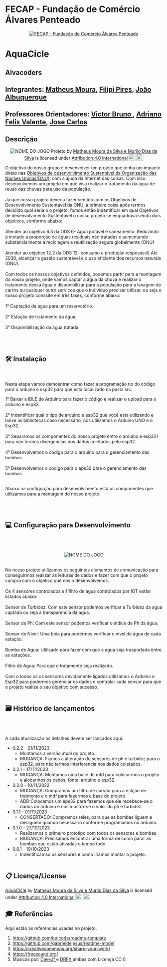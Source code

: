 # FECAP - Fundação de Comércio Álvares Penteado

<p align="center">
<a href= "https://www.fecap.br/"><img src="https://encrypted-tbn0.gstatic.com/images?q=tbn:ANd9GcRhZPrRa89Kma0ZZogxm0pi-tCn_TLKeHGVxywp-LXAFGR3B1DPouAJYHgKZGV0XTEf4AE&usqp=CAU" alt="FECAP - Fundação de Comércio Álvares Penteado" border="0"></a>
</p>

# AquaCicle

## Alvacoders

## Integrantes: <a href="https://www.linkedin.com/in/matheus-m-77b7a213a/">Matheus Moura</a>, <a href="https://www.linkedin.com/in/murilo-dias-da-silva-9265292a1?utm_source=share&utm_campaign=share_via&utm_content=profile&utm_medium=android_app">Filipi Pires</a>, <a href="https://www.linkedin.com/in/murilo-dias-da-silva-9265292a1?utm_source=share&utm_campaign=share_via&utm_content=profile&utm_medium=android_app">João Albuquerque</a>

## Professores Orientadores: <a href="https://www.linkedin.com/in/victorbarq/"> Victor Bruno </a>, <a href="https://www.linkedin.com/in/victorbarq/">Adriano Felix Valente</a>, <a href="https://www.linkedin.com/in/victorbarq/"> Jose Carlos </a> 


## Descrição

<p align="center">
<img src="imagens/capa.jpg" alt="NOME DO JOGO" border="0">
  Projeto by <a rel="cc:attributionURL dct:creator" property="cc:attributionName" href="https://github.com/2023-2-NADS1/Grupo6/tree/main">Matheus Moura da Silva e Murilo Dias da Silva</a> is licensed under <a href="http://creativecommons.org/licenses/by/4.0/?ref=chooser-v1" target="_blank" rel="license noopener noreferrer" style="display:inline-block;">Attribution 4.0 International<img style="height:22px!important;margin-left:3px;vertical-align:text-bottom;" src="https://mirrors.creativecommons.org/presskit/icons/cc.svg?ref=chooser-v1"><img style="height:22px!important;margin-left:3px;vertical-align:text-bottom;" src="https://mirrors.creativecommons.org/presskit/icons/by.svg?ref=chooser-v1"></a></p>
</p>


O objetivo do nosso grupo é desenvolver um projeto que tenha um impacto direto nas <a href="https://brasil.un.org/pt-br/sdgs">Objetivos de desenvolvimento Sustentável da Organização das Nações Unidas(ONU)<a/>, com a ajuda da Internet das coisas.
Com isso desenvolvemos um projeto em que visa realizar o tratamento da água de reuso das chuvas para uso da população.
<br><br>
Já que nosso projeto deveria fazer sentido com os Objetivos de Desenvolvimento Sustentavél da ONU, a primeira coisa após termos decidido qual seria o o projeto, fomos então indentificar em qual Objetivos de desenvolvimento Sustentável o nosso projeto se enquadrava sendo dois objetivos, conforme abaixo:
<br><br>
Atender ao objetivo 6.3 da ODS 6- Agua potável e saneamento: Reduzindo à metade a proporção de águas residuais não tratadas e aumentando substancialmente a reciclagem e reutilização segura globalmente (ONU)
<br><br>
Atender ao objetivo 12.2 da ODS 12- consumo e produção resposável)  Até 2030, alcançar a gestão sustentável e o uso eficiente dos recursos naturais (ONU).
<br><br>
Com todos os nossos objetivos definidos, podemos partir para a montagem do nosso projeto, onde vamos captar a água da chuva e realizar o tratamento dessa água e disponibilizar para a população para a lavagem de carros ou qualquer outro serviços que o individuo precisar utilizar, ou seja o nosso projjeto conssite em três fases, conforme abaixo:
<br><br>
1° Captação da água para um reservatório.
<br><br>
2° Estação de tratamento da água.
<br><br>
3° Disponibilização da água tratada

<br><br>

## 🛠 Instalação

<br><br>
Nesta etapa vamos demosntrar como fazer a programação no do código para o arduino e esp32 para que esta localizado na pasta src.

1° Baixar a IDLE do Arduino para fazer o código e realizar o upload para o arduino e esp32.
<br><br>
2° Indentificar qual o tipo de arduino e esp32 que você esta utilizando e baixe as bibliotecas caso necessário, nós utilizamos o Arduino UNO e o Esp32.
<br><br>
3° Separamos os componentes do nosso projeto entre o arduino e esp321 para não termos divergencias nos dados coletados pelo esp32.
<br><br>
4° Desenvolvemos o codigo para o arduino para o gerenciamento das bombas.
<br><br>
5° Desenvolvemos o codigo para o eps32 para o gerenciamento das bombas.
<br><br>

Abaixo na configurção para desenvolvimento está os componentes que utilizamos para a montagem do nosso projeto.


<br><br>
## 💻 Configuração para Desenvolvimento
<br><br>
<p align="center">
<img src="imagens/PROJETO.jpeg" alt="NOME DO JOGO" border="0">
<br><br>

No nosso projeto utilizamos os seguintes elementos de comunicação para conseguirmos realizar as leituras de dados e fazer com que o projeto cumpra com o objetico que nos o desenvolvemos.
<br><br>
Os 4 sensores controlados e 1 filtro de agua controlados por IOT estão listados abaixo:
<br><br>
Sensor de Turbidez: Com este sensor podemos verificar a Turbidez da agua captada ou seja a transparencia da agua.
<br><br>
Sensor de Ph: Com este sensor podemos verificar o indice de Ph da água.
<br><br>
Sensor de Nivel: Uma boia para podermos verificar o nivel de água de cada estação.
<br><br>
Bomba de Agua: Utilizado para fazer com que a agua seja trasportada entre as estações.
<br><br>
Filtro de Agua: Para que o tratamento seja realizado.
<br><br>
Com o todos os os sensores devidamente ligados utilizamos o Arduino e Esp32 para podermos gerenciar os dados e controlar cada sensor para que o projeto realize o seu objetivo com sucesso. 
<br><br>

## 🗃 Histórico de lançamentos
<br><br>

A cada atualização os detalhes devem ser lançados aqui.

* 0.2.2 - 21/11/2023
    * Montamos a versão atual do projeto.
    * MUDANÇA: Fizmos a alteração do sensores de ph e turbidez para o esp32, para não termos interferencia nos dados coletados.
* 0.2.1 - 17/11/2023
    * MUDANÇA: Montamos uma base de mfd para colocarmos o projeto e alocarmos os cabos, fonte, arduino e esp32.
* 0.2.0 - 10/11/2022
    * MUDANÇA: Compramos um filtro de carvão para a estção de tratmento e o mdf para fazermos a base do projeto.
    * ADD:Colocamos um eps32 para fazemos que ele recebece-se o dados do arduino e nos mostra-se o valor do  ph e turbidez.
* 0.1.1 - 01/11/2023
    * CONSERTADO: Compramos reles, para que as bombas liguem e desliguem quando necessário conforme programamos no arduino.
* 0.1.0 - 27/10/2023
    * Realizamos o primeiro prototipo com todos os sensores e bombas
    * MUDANÇA: Precisamos encontrar uma forma de como parar as bombas que estão ativadas o tempo todo.
* 0.0.1 - 19/10/2023
    * Indentificamso os sensores e como iriamos montar o projeto.
<br><br>
## 📋 Licença/License

<p xmlns:cc="http://creativecommons.org/ns#" xmlns:dct="http://purl.org/dc/terms/"><a property="dct:title" rel="cc:attributionURL" href="https://github.com/2023-2-NADS1/Grupo6/tree/main">AquaCicle</a> by <a rel="cc:attributionURL dct:creator" property="cc:attributionName" href="https://github.com/2023-2-NADS1/Grupo6/tree/main">Matheus Moura da Silva e Murilo Dias da Silva</a> is licensed under <a href="http://creativecommons.org/licenses/by/4.0/?ref=chooser-v1" target="_blank" rel="license noopener noreferrer" style="display:inline-block;">Attribution 4.0 International<img style="height:22px!important;margin-left:3px;vertical-align:text-bottom;" src="https://mirrors.creativecommons.org/presskit/icons/cc.svg?ref=chooser-v1"><img style="height:22px!important;margin-left:3px;vertical-align:text-bottom;" src="https://mirrors.creativecommons.org/presskit/icons/by.svg?ref=chooser-v1"></a></p> 

## 🎓 Referências

Aqui estão as referências usadas no projeto.
1. <https://github.com/iuricode/readme-template>
2. <https://github.com/gabrieldejesus/readme-model>
3. <https://creativecommons.org/share-your-work/>
4. <https://freesound.org/>
5. Músicas por: <a href="https://freesound.org/people/DaveJf/sounds/616544/"> DaveJf </a> e <a href="https://freesound.org/people/DRFX/sounds/338986/"> DRFX </a> ambas com Licença CC 0.
